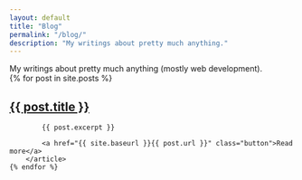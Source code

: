 ```yaml
---
layout: default
title: "Blog"
permalink: "/blog/"
description: "My writings about pretty much anything."
---
```


<div class="quote">
    My writings about pretty much anything (mostly web development).
</div>

<div class="blog-posts">
    {% for post in site.posts %}
        <article class="entry blog-posts__entry">
            <h2 class="blog-posts__entry-title"><a href="{{ site.baseurl }}{{ post.url }}">{{ post.title }}</a></h2>

            {{ post.excerpt }}

            <a href="{{ site.baseurl }}{{ post.url }}" class="button">Read more</a>
        </article>
    {% endfor %}
</div>
